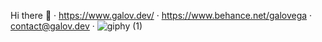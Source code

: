 Hi there 👋 · https://www.galov.dev/ · https://www.behance.net/galovega · contact@galov.dev · 
![giphy (1)](https://user-images.githubusercontent.com/107520089/228375306-8288497d-5f61-42b4-ad93-586f901ee3da.gif)
